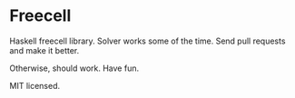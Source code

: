 Freecell
========

Haskell freecell library.  Solver works some of the time.  Send pull requests and make it better.

Otherwise, should work.  Have fun.

MIT licensed.
